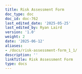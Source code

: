 ```yaml
---
title: Risk Assessment Form
doc_type: doc
doc_id: doc-762
last_edited_date: '2025-05-25'
last_edited_by: Ryan Laird
version: '1.0'
weight: 2
date: '2025-06-12'
aliases:
- /docs/risk-assessment-form_1_1/
description: ''
linkTitle: Risk Assessment Form
type: docs
---
```


<!-- Unsupported block type: table_of_contents -->

<!-- Unsupported block type: unsupported -->

